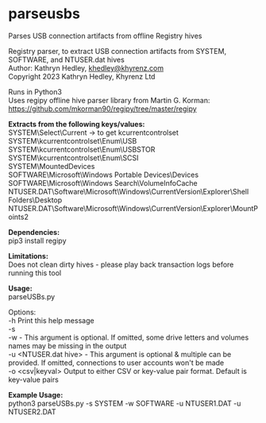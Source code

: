 # parseusbs
Parses USB connection artifacts from offline Registry hives


Registry parser, to extract USB connection artifacts from SYSTEM, SOFTWARE, and NTUSER.dat hives  
Author: Kathryn Hedley, khedley@khyrenz.com  
Copyright 2023 Kathryn Hedley, Khyrenz Ltd  


Runs in Python3  
Uses regipy offline hive parser library from Martin G. Korman: https://github.com/mkorman90/regipy/tree/master/regipy  


**Extracts from the following keys/values:**  
  SYSTEM\Select\Current -> to get kcurrentcontrolset  
  SYSTEM\kcurrentcontrolset\Enum\USB  
  SYSTEM\kcurrentcontrolset\Enum\USBSTOR  
  SYSTEM\kcurrentcontrolset\Enum\SCSI  
  SYSTEM\MountedDevices  
  SOFTWARE\Microsoft\Windows Portable Devices\Devices  
  SOFTWARE\Microsoft\Windows Search\VolumeInfoCache  
  NTUSER.DAT\Software\Microsoft\Windows\CurrentVersion\Explorer\Shell Folders\Desktop  
  NTUSER.DAT\Software\Microsoft\Windows\CurrentVersion\Explorer\MountPoints2  


**Dependencies:**  
  pip3 install regipy  


**Limitations:**  
  Does not clean dirty hives - please play back transaction logs before running this tool  


**Usage:**  
  parseUSBs.py <options>  
	
  Options:  
	-h 		          	Print this help message  
	-s    <SYSTEM hive>  
	-w    <SOFTWARE hive>	 	- This argument is optional. If omitted, some drive letters and volumes names may be missing in the output  
	-u    <NTUSER.dat hive> 	- This argument is optional & multiple can be provided. If omitted, connections to user accounts won\'t be made  
	-o    <csv|keyval>		Output to either CSV or key-value pair format. Default is key-value pairs  

**Example Usage:**  
    python3 parseUSBs.py -s SYSTEM -w SOFTWARE -u NTUSER1.DAT -u NTUSER2.DAT  
